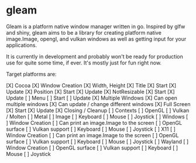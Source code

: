 # gleam

Gleam is a platform native window manager written in go. Inspired by glfw and
shiny, gleam aims to be a library for creating platform native image.Image, opengl, and vulkan
windows as well as getting input for your applications.

It is currently in development and probably won't be ready for production use
for quite some time, if ever. It's mostly just for fun right now.

Target platforms are:

[X] Cocoa
  [X] Window Creation
    [X] Width, Height
    [X] Title
      [X] Start
      [X] Update
    [X] Position
      [X] Start
      [X] Update
    [X] NotResizable
      [X] Start
      [X] Update
    [ ] Menu
      [ ] Start
      [ ] Update
    [X] Multiple Windows
      [X] Can open multiple windows
      [X] Can update / change different windows
    [X] Full Screen
      [X] Start
      [X] Update
    [X] Closing / Cleanup
    [ ] Contexts
      [ ] OpenGL
      [ ] Vulkan / Molten
      [ ] Metal
      [ ] Image
  [ ] Keyboard
  [ ] Mouse
  [ ] Joystick
[ ] Windows
  [ ] Window Creation
  [ ] Can print an image.Image to the screen
  [ ] OpenGL surface
  [ ] Vulkan support
  [ ] Keyboard
  [ ] Mouse
  [ ] Joystick
[ ] X11
  [ ] Window Creation
  [ ] Can print an image.Image to the screen
  [ ] OpenGL surface
  [ ] Vulkan support
  [ ] Keyboard
  [ ] Mouse
  [ ] Joystick
[ ] Wayland
  [ ] Window Creation
  [ ] OpenGL surface
  [ ] Vulkan support
  [ ] Keyboard
  [ ] Mouse
  [ ] Joystick
